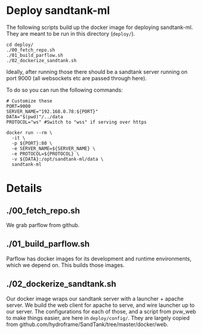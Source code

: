 # Deploy sandtank-ml
The following scripts build up the docker image for deploying sandtank-ml. They are meant to be run in this directory (`deploy/`).

```
cd deploy/
./00_fetch_repo.sh
./01_build_parflow.sh
./02_dockerize_sandtank.sh
```
Ideally, after running those there should be a sandtank server running on port 9000 (all websockets etc are passed through here).

To do so you can run the following commands:

```
# Customize these
PORT=9000
SERVER_NAME="192.168.0.78:${PORT}"
DATA="$(pwd)"/../data
PROTOCOL="ws" #Switch to "wss" if serving over https

docker run --rm \
  -it \
  -p ${PORT}:80 \
  -e SERVER_NAME=${SERVER_NAME} \
  -e PROTOCOL=${PROTOCOL} \
  -v ${DATA}:/opt/sandtank-ml/data \
  sandtank-ml
```
# Details

## ./00_fetch_repo.sh
We grab parflow from github.

## ./01_build_parflow.sh
Parflow has docker images for its development and runtime environments, which we depend on. This builds those images.

## ./02_dockerize_sandtank.sh
Our docker image wraps our sandtank server with a launcher + apache server. We build the web client for apache to serve, and wire launcher up to our server. The configurations for each of those, and a script from pvw_web to make things easier, are here in `deploy/config/`. They are largely copied from github.com/hydroframe/SandTank/tree/master/docker/web.

